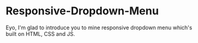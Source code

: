 # Responsive-Dropdown-Menu
Eyo, I'm glad to introduce you to mine responsive dropdown menu which's built on HTML, CSS and JS.
